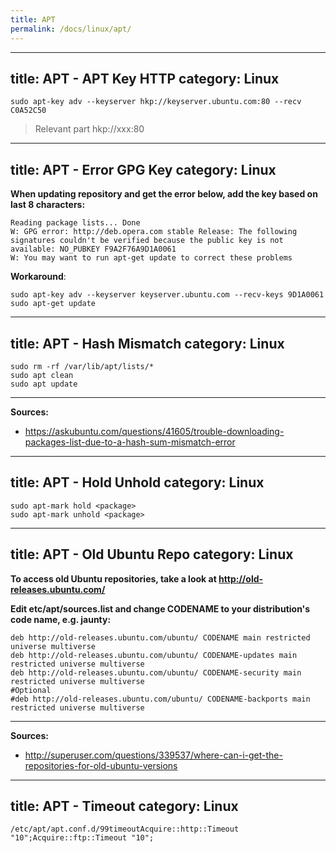 ```yaml
---
title: APT
permalink: /docs/linux/apt/
---
```

---
title: APT - APT Key HTTP
category: Linux
---
```
sudo apt-key adv --keyserver hkp://keyserver.ubuntu.com:80 --recv C0A52C50
```
>Relevant part hkp://xxx:80
---
title: APT - Error GPG Key
category: Linux
---
**When updating repository and get the error below, add the key based on last 8 characters:**
```
Reading package lists... Done
W: GPG error: http://deb.opera.com stable Release: The following signatures couldn't be verified because the public key is not available: NO_PUBKEY F9A2F76A9D1A0061
W: You may want to run apt-get update to correct these problems
```

**Workaround**:
```
sudo apt-key adv --keyserver keyserver.ubuntu.com --recv-keys 9D1A0061
sudo apt-get update
```
---
title: APT - Hash Mismatch
category: Linux
---
```
sudo rm -rf /var/lib/apt/lists/*
sudo apt clean
sudo apt update
```

***
**Sources:**
* https://askubuntu.com/questions/41605/trouble-downloading-packages-list-due-to-a-hash-sum-mismatch-error
---
title: APT - Hold Unhold
category: Linux
---
```
sudo apt-mark hold <package>
sudo apt-mark unhold <package>
```
---
title: APT - Old Ubuntu Repo
category: Linux
---
**To access old Ubuntu repositories, take a look at http://old-releases.ubuntu.com/**

**Edit etc/apt/sources.list and change CODENAME to your distribution's code name, e.g. jaunty:**
```
deb http://old-releases.ubuntu.com/ubuntu/ CODENAME main restricted universe multiverse
deb http://old-releases.ubuntu.com/ubuntu/ CODENAME-updates main restricted universe multiverse
deb http://old-releases.ubuntu.com/ubuntu/ CODENAME-security main restricted universe multiverse
#Optional
#deb http://old-releases.ubuntu.com/ubuntu/ CODENAME-backports main restricted universe multiverse
```

***
**Sources:**
* http://superuser.com/questions/339537/where-can-i-get-the-repositories-for-old-ubuntu-versions
---
title: APT - Timeout
category: Linux
---
```
/etc/apt/apt.conf.d/99timeoutAcquire::http::Timeout "10";Acquire::ftp::Timeout "10";
```
